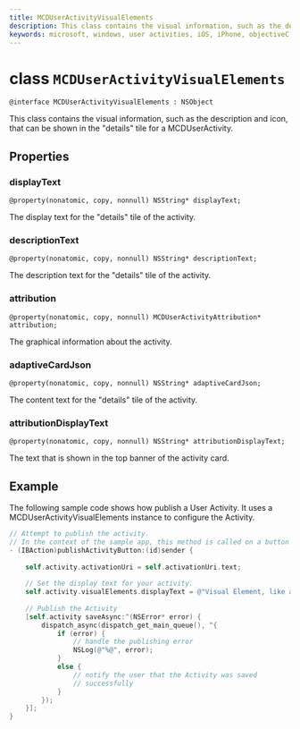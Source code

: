 ```yaml
---
title: MCDUserActivityVisualElements
description: This class contains the visual information, such as the description and icon, that can be shown in the "details" tile for a MCDUserActivity.
keywords: microsoft, windows, user activities, iOS, iPhone, objectiveC, connected devices, Project Rome 
---
```


# class `MCDUserActivityVisualElements`

```
@interface MCDUserActivityVisualElements : NSObject 
```

This class contains the visual information, such as the description and icon, that can be shown in the "details" tile for a MCDUserActivity.

## Properties

### displayText
`@property(nonatomic, copy, nonnull) NSString* displayText;`

The display text for the "details" tile of the activity.

### descriptionText
`@property(nonatomic, copy, nonnull) NSString* descriptionText;`

The description text for the "details" tile of the activity.

### attribution
`@property(nonatomic, copy, nonnull) MCDUserActivityAttribution* attribution;`

The graphical information about the activity.

### adaptiveCardJson
`@property(nonatomic, copy, nonnull) NSString* adaptiveCardJson;`

The content text for the "details" tile of the activity.

### attributionDisplayText
`@property(nonatomic, copy, nonnull) NSString* attributionDisplayText;`

The text that is shown in the top banner of the activity card.


## Example

The following sample code shows how publish a User Activity. It uses a MCDUserActivityVisualElements instance to configure the Activity.

```ObjectiveC
// Attempt to publish the activity.
// In the context of the sample app, this method is called on a button click
- (IBAction)publishActivityButton:(id)sender {
    
    self.activity.activationUri = self.activationUri.text;
    
    // Set the display text for your activity.
    self.activity.visualElements.displayText = @"Visual Element, like an Adaptive Card";
    
    // Publish the Activity
    [self.activity saveAsync:^(NSError* error) {
        dispatch_async(dispatch_get_main_queue(), ^{
            if (error) {
                // handle the publishing error
                NSLog(@"%@", error);
            }
            else {
                // notify the user that the Activity was saved 
                // successfully
            }
        });
    }];
}
```